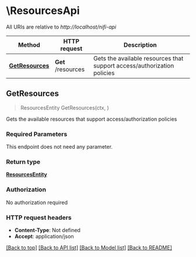 # \ResourcesApi

All URIs are relative to *http://localhost/nifi-api*

Method | HTTP request | Description
------------- | ------------- | -------------
[**GetResources**](ResourcesApi.md#GetResources) | **Get** /resources | Gets the available resources that support access/authorization policies



## GetResources

> ResourcesEntity GetResources(ctx, )

Gets the available resources that support access/authorization policies

### Required Parameters

This endpoint does not need any parameter.

### Return type

[**ResourcesEntity**](ResourcesEntity.md)

### Authorization

No authorization required

### HTTP request headers

- **Content-Type**: Not defined
- **Accept**: application/json

[[Back to top]](#) [[Back to API list]](../README.md#documentation-for-api-endpoints)
[[Back to Model list]](../README.md#documentation-for-models)
[[Back to README]](../README.md)

